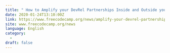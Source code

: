 ```yaml
---
title: " How to Amplify your DevRel Partnerships Inside and Outside your Company "
date: 2020-01-24T13:10:00Z
link: https://www.freecodecamp.org/news/amplify-your-devrel-partnerships-inside-and-outside-your-company/?utm_medium=RSS&utm_source=news.12bit.vn
site: www.freecodecamp.org/news
language: English
category:
  -   
draft: false
---
```

